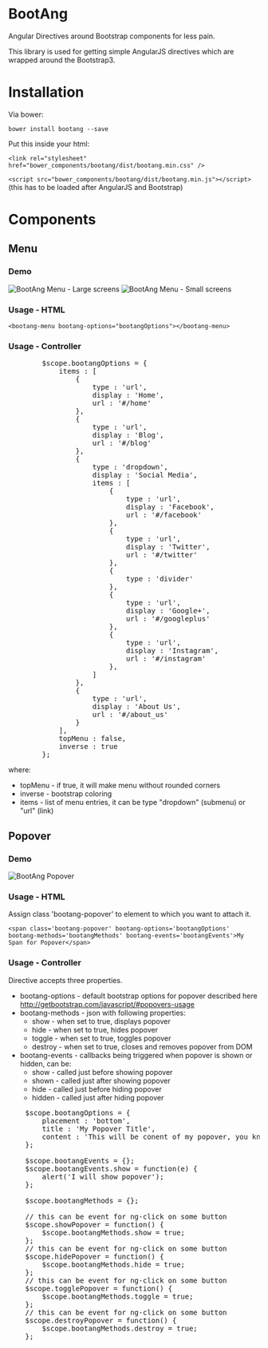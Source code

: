 BootAng
=======

Angular Directives  around Bootstrap components for less pain.

This library is used for getting simple AngularJS directives which are wrapped around the Bootstrap3.

# Installation

Via bower:

`bower install bootang --save`

Put this inside your html:

`<link rel="stylesheet" href="bower_components/bootang/dist/bootang.min.css" />`

`<script src="bower_components/bootang/dist/bootang.min.js"></script>` (this has to be loaded after AngularJS and Bootstrap)



# Components

## Menu

### Demo

![BootAng Menu - Large screens](http://s29.postimg.org/wc22yuel3/bootang_menu.png)
![BootAng Menu - Small screens](http://s30.postimg.org/r7fumyh35/bootang_menu_small.png)

### Usage - HTML

`<bootang-menu bootang-options="bootangOptions"></bootang-menu>`

### Usage - Controller
<pre>
		$scope.bootangOptions = {
			items : [
				{
					type : 'url',
					display : 'Home',
					url : '#/home'
				},
				{
					type : 'url',
					display : 'Blog',
					url : '#/blog'
				},
				{
					type : 'dropdown',
					display : 'Social Media',
					items : [
						{
							type : 'url',
							display : 'Facebook',
							url : '#/facebook'
						},
						{
							type : 'url',
							display : 'Twitter',
							url : '#/twitter'
						},
						{
							type : 'divider'
						},
						{
							type : 'url',
							display : 'Google+',
							url : '#/googleplus'
						},
						{
							type : 'url',
							display : 'Instagram',
							url : '#/instagram'
						},
					]
				},
				{
					type : 'url',
					display : 'About Us',
					url : '#/about_us'
				}
			],
			topMenu : false,
			inverse : true
		};
</pre>

where:
* topMenu - if true, it will make menu without rounded corners
* inverse - bootstrap coloring
* items - list of menu entries, it can be type "dropdown" (submenu) or "url" (link)
 

## Popover

### Demo

![BootAng Popover](http://s7.postimg.org/97c2zisyz/popover_title.png)

### Usage - HTML

Assign class 'bootang-popover' to element to which you want to attach it.

`<span class='bootang-popover' bootang-options='bootangOptions' bootang-methods='bootangMethods' bootang-events='bootangEvents'>My Span for Popover</span>`

### Usage - Controller

Directive accepts three properties.

* bootang-options - default bootstrap options for popover described here http://getbootstrap.com/javascript/#popovers-usage
* bootang-methods - json with following properties:
	* show - when set to true, displays popover
	* hide - when set to true, hides popover
	* toggle - when set to true, toggles popover
	* destroy - when set to true, closes and removes popover from DOM
* bootang-events - callbacks being triggered when popover is shown or hidden, can be:
	* show - called just before showing popover
	* shown - called just after showing popover
	* hide - called just before hiding popover
	* hidden - called just after hiding popover

<pre>
	$scope.bootangOptions = {
		placement : 'bottom',
		title : 'My Popover Title',
		content : 'This will be conent of my popover, you know?'
	};
	
	$scope.bootangEvents = {};
	$scope.bootangEvents.show = function(e) {
		alert('I will show popover');
	};
	
	$scope.bootangMethods = {};
	
	// this can be event for ng-click on some button
	$scope.showPopover = function() {
		$scope.bootangMethods.show = true;
	};
	// this can be event for ng-click on some button
	$scope.hidePopover = function() {
		$scope.bootangMethods.hide = true;
	};
	// this can be event for ng-click on some button
	$scope.togglePopover = function() {
		$scope.bootangMethods.toggle = true;
	};
	// this can be event for ng-click on some button
	$scope.destroyPopover = function() {
		$scope.bootangMethods.destroy = true;
	};
</pre>
